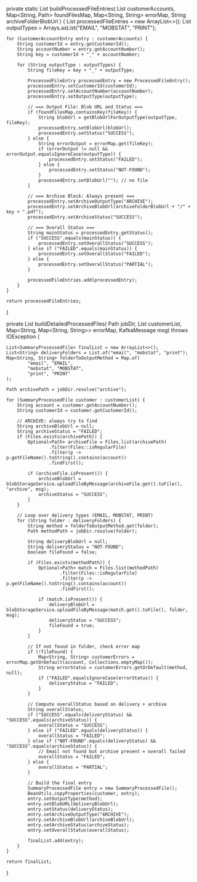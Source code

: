 private static List<ProcessedFileEntry> buildProcessedFileEntries(
        List<CustomerAccountEntry> customerAccounts,
        Map<String, Path> foundFilesMap,
        Map<String, String> errorMap,
        String archiveFolderBlobUrl
) {
    List<ProcessedFileEntry> processedFileEntries = new ArrayList<>();
    List<String> outputTypes = Arrays.asList("EMAIL", "MOBSTAT", "PRINT");

    for (CustomerAccountEntry entry : customerAccounts) {
        String customerId = entry.getCustomerId();
        String accountNumber = entry.getAccountNumber();
        String key = customerId + "_" + accountNumber;

        for (String outputType : outputTypes) {
            String fileKey = key + "_" + outputType;

            ProcessedFileEntry processedEntry = new ProcessedFileEntry();
            processedEntry.setCustomerId(customerId);
            processedEntry.setAccountNumber(accountNumber);
            processedEntry.setOutputType(outputType);

            // === Output File: Blob URL and Status ===
            if (foundFilesMap.containsKey(fileKey)) {
                String blobUrl = getBlobUrlForOutputType(outputType, fileKey);
                processedEntry.setBlobUrl(blobUrl);
                processedEntry.setStatus("SUCCESS");
            } else {
                String errorOutput = errorMap.get(fileKey);
                if (errorOutput != null && errorOutput.equalsIgnoreCase(outputType)) {
                    processedEntry.setStatus("FAILED");
                } else {
                    processedEntry.setStatus("NOT-FOUND");
                }
                processedEntry.setBlobUrl(""); // no file
            }

            // === Archive Block: Always present ===
            processedEntry.setArchiveOutputType("ARCHIVE");
            processedEntry.setArchiveBlobUrl(archiveFolderBlobUrl + "/" + key + ".pdf");
            processedEntry.setArchiveStatus("SUCCESS");

            // === Overall Status ===
            String mainStatus = processedEntry.getStatus();
            if ("SUCCESS".equals(mainStatus)) {
                processedEntry.setOverallStatus("SUCCESS");
            } else if ("FAILED".equals(mainStatus)) {
                processedEntry.setOverallStatus("FAILED");
            } else {
                processedEntry.setOverallStatus("PARTIAL");
            }

            processedFileEntries.add(processedEntry);
        }
    }

    return processedFileEntries;
}

private List<SummaryProcessedFile> buildDetailedProcessedFiles(
        Path jobDir,
        List<SummaryProcessedFile> customerList,
        Map<String, Map<String, String>> errorMap,
        KafkaMessage msg) throws IOException {

    List<SummaryProcessedFile> finalList = new ArrayList<>();
    List<String> deliveryFolders = List.of("email", "mobstat", "print");
    Map<String, String> folderToOutputMethod = Map.of(
            "email", "EMAIL",
            "mobstat", "MOBSTAT",
            "print", "PRINT"
    );

    Path archivePath = jobDir.resolve("archive");

    for (SummaryProcessedFile customer : customerList) {
        String account = customer.getAccountNumber();
        String customerId = customer.getCustomerId();

        // ARCHIVE: always try to find
        String archiveBlobUrl = null;
        String archiveStatus = "FAILED";
        if (Files.exists(archivePath)) {
            Optional<Path> archiveFile = Files.list(archivePath)
                    .filter(Files::isRegularFile)
                    .filter(p -> p.getFileName().toString().contains(account))
                    .findFirst();

            if (archiveFile.isPresent()) {
                archiveBlobUrl = blobStorageService.uploadFileByMessage(archiveFile.get().toFile(), "archive", msg);
                archiveStatus = "SUCCESS";
            }
        }

        // Loop over delivery types (EMAIL, MOBSTAT, PRINT)
        for (String folder : deliveryFolders) {
            String method = folderToOutputMethod.get(folder);
            Path methodPath = jobDir.resolve(folder);

            String deliveryBlobUrl = null;
            String deliveryStatus = "NOT-FOUND";
            boolean fileFound = false;

            if (Files.exists(methodPath)) {
                Optional<Path> match = Files.list(methodPath)
                        .filter(Files::isRegularFile)
                        .filter(p -> p.getFileName().toString().contains(account))
                        .findFirst();

                if (match.isPresent()) {
                    deliveryBlobUrl = blobStorageService.uploadFileByMessage(match.get().toFile(), folder, msg);
                    deliveryStatus = "SUCCESS";
                    fileFound = true;
                }
            }

            // If not found in folder, check error map
            if (!fileFound) {
                Map<String, String> customerErrors = errorMap.getOrDefault(account, Collections.emptyMap());
                String errorStatus = customerErrors.getOrDefault(method, null);
                if ("FAILED".equalsIgnoreCase(errorStatus)) {
                    deliveryStatus = "FAILED";
                }
            }

            // Compute overallStatus based on delivery + archive
            String overallStatus;
            if ("SUCCESS".equals(deliveryStatus) && "SUCCESS".equals(archiveStatus)) {
                overallStatus = "SUCCESS";
            } else if ("FAILED".equals(deliveryStatus)) {
                overallStatus = "FAILED";
            } else if ("NOT-FOUND".equals(deliveryStatus) && "SUCCESS".equals(archiveStatus)) {
                // Email not found but archive present = overall failed
                overallStatus = "FAILED";
            } else {
                overallStatus = "PARTIAL";
            }

            // Build the final entry
            SummaryProcessedFile entry = new SummaryProcessedFile();
            BeanUtils.copyProperties(customer, entry);
            entry.setOutputType(method);
            entry.setBlobURL(deliveryBlobUrl);
            entry.setStatus(deliveryStatus);
            entry.setArchiveOutputType("ARCHIVE");
            entry.setArchiveBlobUrl(archiveBlobUrl);
            entry.setArchiveStatus(archiveStatus);
            entry.setOverallStatus(overallStatus);

            finalList.add(entry);
        }
    }

    return finalList;
}
